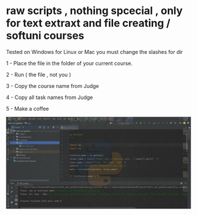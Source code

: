 # raw scripts , nothing spcecial , only for text extraxt and file creating  / softuni courses
Tested on Windows  for Linux or Mac you must change the slashes for dir


1 - Place the file in the folder of your current course.

2 - Run ( the file , not you )

3 - Copy the course name from Judge

4 - Copy all task names from Judge

5 - Make a coffee

![](file_creator.gif)
